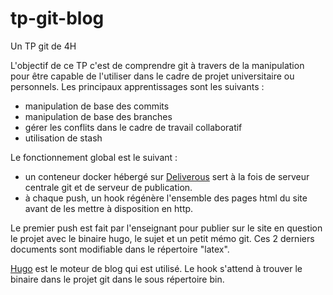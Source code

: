 # tp-git-blog
Un TP git de 4H

L'objectif de ce TP c'est de comprendre git à travers de la manipulation pour être capable de l'utiliser dans le cadre de projet universitaire ou personnels.
Les principaux apprentissages sont les suivants : 
- manipulation de base des commits 
- manipulation de base des branches
- gérer les conflits dans le cadre de travail collaboratif
- utilisation de stash 

Le fonctionnement global est le suivant : 
- un conteneur docker hébergé sur [Deliverous](http://deliverous.com) sert à la fois de serveur centrale git et de serveur de publication.
- à chaque push, un hook régénère l'ensemble des pages html du site avant de les mettre à disposition en http.

Le premier push est fait par l'enseignant pour publier sur le site en question le projet avec le binaire hugo, le sujet et un petit mémo git. Ces 2 derniers documents sont modifiable dans le répertoire "latex".

[Hugo](http://hugo.spf13.com/) est le moteur de blog qui est utilisé. Le hook s'attend à trouver le binaire dans le projet git dans le sous répertoire bin.

